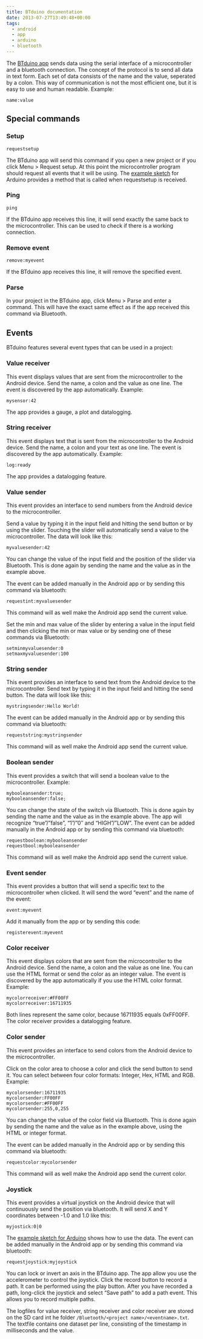 ```yaml
---
title: BTduino documentation
date: 2013-07-27T13:49:48+00:00
tags:
  - android
  - app
  - arduino
  - bluetooth
---
```


The [BTduino app][1] sends data using the serial interface of a microcontroller and a bluetooth connection. The concept of the protocol is to send all data in text form. Each set of data consists of the name and the value, seperated by a colon. This way of communication is not the most efficient one, but it is easy to use and human readable. <!--more-->Example:

    name:value

## Special commands

### Setup

    requestsetup

The BTduino app will send this command if you open a new project or if you click Menu > Request setup. At this point the microcontroller program should request all events that it will be using. The [example sketch][2] for Arduino provides a method that is called when requestsetup is received.

### Ping

    ping

If the BTduino app receives this line, it will send exactly the same back to the microcontroller. This can be used to check if there is a working connection.

### Remove event

    remove:myevent

If the BTduino app receives this line, it will remove the specified event.

### Parse

In your project in the BTduino app, click Menu > Parse and enter a command. This will have the exact same effect as if the app received this command via Bluetooth.

## Events

BTduino features several event types that can be used in a project:

### **Value receiver**

This event displays values that are sent from the microcontroller to the Android device. Send the name, a colon and the value as one line. The event is discovered by the app automatically. Example:

    mysensor:42

The app provides a gauge, a plot and datalogging.

### **String receiver**

This event displays text that is sent from the microcontroller to the Android device. Send the name, a colon and your text as one line. The event is discovered by the app automatically. Example:

    log:ready

The app provides a datalogging feature.

### **Value sender**

This event provides an interface to send numbers from the Android device to the microcontroller.

Send a value by typing it in the input field and hitting the send button or by using the slider. Touching the slider will automatically send a value to the microcontroller. The data will look like this:

    myvaluesender:42

You can change the value of the input field and the position of the slider via Bluetooth. This is done again by sending the name and the value as in the example above.

The event can be added manually in the Android app or by sending this command via bluetooth:

    requestint:myvaluesender

This command will as well make the Android app send the current value.

Set the min and max value of the slider by entering a value in the input field and then clicking the min or max value or by sending one of these commands via Bluetooth:

    setminmyvaluesender:0
    setmaxmyvaluesender:100

### **String sender**

This event provides an interface to send text from the Android device to the microcontroller. Send text by typing it in the input field and hitting the send button. The data will look like this:

    mystringsender:Hello World!

The event can be added manually in the Android app or by sending this command via bluetooth:

    requeststring:mystringsender

This command will as well make the Android app send the current value.

### **Boolean sender**

This event provides a switch that will send a boolean value to the microcontroller. Example:

    mybooleansender:true;
    mybooleansender:false;

You can change the state of the switch via Bluetooth. This is done again by sending the name and the value as in the example above. The app will recognize “true”/”false”, “1”/”0″ and “HIGH”/”LOW”. The event can be added manually in the Android app or by sending this command via bluetooth:

    requestboolean:mybooleansender
    requestbool:mybooleansender

This command will as well make the Android app send the current value.

### **Event sender**

This event provides a button that will send a specific text to the microcontroller when clicked. It will send the word “event” and the name of the event:

    event:myevent

Add it manually from the app or by sending this code:

    registerevent:myevent

### **Color receiver**

This event displays colors that are sent from the microcontroller to the Android device. Send the name, a colon and the value as one line. You can use the HTML format or send the color as an integer value. The event is discovered by the app automatically if you use the HTML color format. Example:

    mycolorreceiver:#FF00FF
    mycolorreceiver:16711935

Both lines represent the same color, because 16711935 equals 0xFF00FF. The color receiver provides a datalogging feature.

### Color sender

This event provides an interface to send colors from the Android device to the microcontroller.

Click on the color area to choose a color and click the send button to send it. You can select between four color formats: Integer, Hex, HTML and RGB. Example:

    mycolorsender:16711935
    mycolorsender:FF00FF
    mycolorsender:#FF00FF
    mycolorsender:255,0,255

You can change the value of the color field via Bluetooth. This is done again by sending the name and the value as in the example above, using the HTML or integer format.

The event can be added manually in the Android app or by sending this command via bluetooth:

    requestcolor:mycolorsender

This command will as well make the Android app send the current color.

### **Joystick**

This event provides a virtual joystick on the Android device that will continuously send the position via bluetooth. It will send X and Y coordinates between -1.0 and 1.0 like this:

    myjostick:0|0

The [example sketch for Arduino][2] shows how to use the data. The event can be added manually in the Android app or by sending this command via bluetooth:

    requestjoystick:myjoystick

You can lock or invert an axis in the BTduino app. The app allow you use the accelerometer to control the joystick. Click the record button to record a path. It can be performed using the play button. After you have recorded a path, long-click the joystick and select “Save path” to add a path event. This allows you to record multiple paths.

The logfiles for value receiver, string receiver and color receiver are stored on the SD card int he folder `/Bluetooth/<project name>/<eventname>.txt`. The textfile contains one dataset per line, consisting of the timestamp in milliseconds and the value.

 [1]: http://marian42.de/?p=179
 [2]: /article/btduino-doc/BTduino_example.txt
